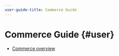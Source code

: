 ```yaml
---
user-guide-title: Commerce Guide
---
```


# Commerce Guide {#user}

- [Commerce overview](overview.md)
